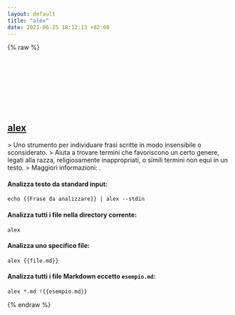 ```yaml
---
layout: default
title: "alex"
date: 2021-06-25 18:12:13 +02:00
---
```

{% raw %}
<h2 id="alex">
  <a href="/it/common/alex.html">alex</a> <a href="#alex"><svg class="icon">
    <use href="/assets/images/unicode_sprite.svg#link" />
  </svg></a>
</h2>
> Uno strumento per individuare frasi scritte in modo insensibile o sconsiderato.
> Aiuta a trovare termini che favoriscono un certo genere, legati alla razza, religiosamente inappropriati, o simili termini non equi in un testo.
> Maggiori informazioni: <https://github.com/get-alex/alex>.

#### Analizza testo da standard input:
```shell
echo {{Frase da analizzare}} | alex --stdin
```
#### Analizza tutti i file nella directory corrente:
```shell
alex
```
#### Analizza uno specifico file:
```shell
alex {{file.md}}
```
#### Analizza tutti i file Markdown eccetto `esempio.md`:
```shell
alex *.md !{{esempio.md}}
```
{% endraw %}
